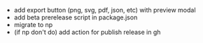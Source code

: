 <!-- - for line width < 10 -> hit: 20 -->
<!-- - update hitFunc to his rect zone on selected shape only (for all shapes) -> ok, but when unselected, update to draw zone + 20 px ? -->
<!-- - add undo / redo button -->
<!-- - add text button -->
<!-- - add lock button ? not sure -->
<!-- - add color and bg color button overlay when drawing for shape, bgcolor in setting menu -->
- add export button (png, svg, pdf, json, etc) with preview modal
- add beta prerelease script in package.json
- migrate to np
- (if np don't do) add action for publish release in gh
<!-- - create shortcut keyboard with doc -->
<!-- - block zoom to min 10% max 3000% -->
<!-- - add effect during draw with eraser : useless, codepen existing but not ended -->
<!-- - focus on init -->
<!-- - context menu -->
